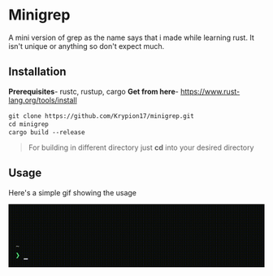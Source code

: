 # Minigrep
A mini version of grep as the name says that i made while learning rust.
It isn't unique or anything so don't expect much.

## Installation
**Prerequisites**- rustc, rustup, cargo
**Get from here**- https://www.rust-lang.org/tools/install
```
git clone https://github.com/Krypion17/minigrep.git
cd minigrep
cargo build --release
```
> For building in different directory just __cd__ into your desired directory

## Usage
Here's a simple gif showing the usage
<p align="center">
    <img src="media/usage.gif">
</p>
